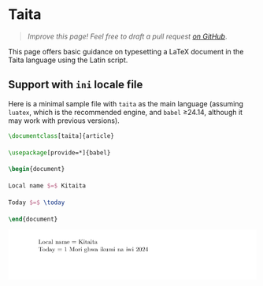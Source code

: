 # Taita

<blockquote>
  <p><em>Improve this page! Feel free to draft a pull request <a href="https://github.com/latex3/babel/tree/docs/docs">on GitHub</a></em>.</p>
</blockquote>

This page offers basic guidance on typesetting a LaTeX document in the
Taita language using the Latin script.

## Support with `ini` locale file

Here is a minimal sample file with `taita` as the main language
(assuming `luatex`, which is the recommended engine, and `babel` ≥24.14,
although it may work with previous versions).

```tex
\documentclass[taita]{article}

\usepackage[provide=*]{babel}

\begin{document}

Local name $=$ Kitaita

Today $=$ \today

\end{document}
```

![](../media/locale-taita.png)